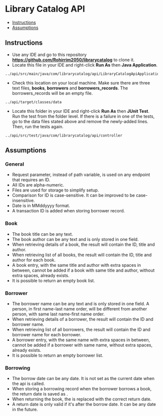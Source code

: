 # Library Catalog API

* [Instructions](#instructions)
* [Assumptions](#assumptions)


## Instructions

- Use any IDE and go to this repository **https://github.com/Rohirrim2050/librarycatalog** to clone it.
- Locate this file in your IDE and right-click **Run As** then **Java Application**.

```
../api/src/main/java/com/librarycatalog/api/LibraryCatalogApiApplication.java
```

- Check this location on your local machine. Make sure there are three text files, **books**, **borrowers** and **borrowers_records**.  The borrowers_records will be an empty file.
 
```
../api/target/classes/data

```

- Locate this folder in your IDE and right-click **Run As** then **JUnit Test**. Run the test from the folder level. If there is a failure in one of the tests, go to the data files stated above and remove the newly-added lines.  Then, run the tests again.

```
../api/src/test/java/com/librarycatalog/api/controller
```


## Assumptions

### General
- Request parameter, instead of path variable, is used on any endpoint that requires an ID.
- All IDs are alpha-numeric.
- Files are used for storage to simplify setup.
- Comparison for ID is case-sensitive. It can be improved to be case-insensitive.
- Date is in MMddyyyy format.
- A transaction ID is added when storing borrower record.

### Book
- The book title can be any text.
- The book author can be any text and is only stored in one field.
- When retrieving details of a book, the result will contain the ID, title and author.
- When retrieving list of all books, the result will contain the ID, title and author for each book.
- A book entry, with the same title and author with extra spaces in between, cannot be added if a book with same title and author, without extra spaces, already exists.
- It is possible to return an empty book list.

### Borrower
- The borrower name can be any text and is only stored in one field. A person, in first name-last name order, will be different from another person, with same last name-first name order.
- When retrieving details of a borrower, the result will contain the ID and borrower name.
- When retrieving list of all borrowers, the result will contain the ID and borrower name for each borrower.
- A borrower entry, with the same name with extra spaces in between, cannot be added if a borrower with same name, without extra spaces, already exists.
- It is possible to return an empty borrower list.

### Borrowing
- The borrow date can be any date.  It is not set as the current date when the api is called.
- When storing a borrowing record when the borrower borrows a book, the return date is saved as **<noReturnDate>**.
- When returning the book, the **<noReturnDate>** is replaced with the correct return date.
- A return date is only valid if it's after the borrow date. It can be any date in the future.
